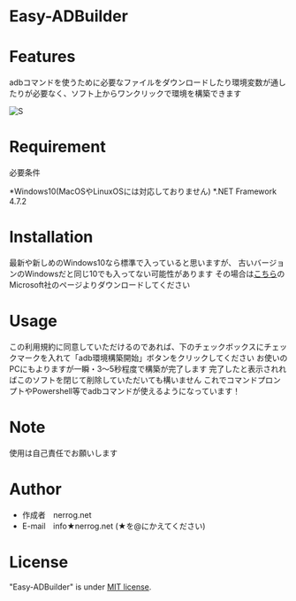 # Easy-ADBuilder


# Features
 
adbコマンドを使うために必要なファイルをダウンロードしたり環境変数が通したりが必要なく、ソフト上からワンクリックで環境を構築できます

![S](https://user-images.githubusercontent.com/48819514/90333774-6c9d6700-e003-11ea-90d6-15c8b77c4360.png)


# Requirement
 
必要条件

*Windows10(MacOSやLinuxOSには対応しておりません)
*.NET Framework 4.7.2
 
# Installation
 最新や新しめのWindows10なら標準で入っていると思いますが、
 古いバージョンのWindowsだと同じ10でも入ってない可能性があります
 その場合は[こちら](http://go.microsoft.com/fwlink/?LinkId=863262)のMicrosoft社のページよりダウンロードしてください
 
# Usage
 
この利用規約に同意していただけるのであれば、下のチェックボックスにチェックマークを入れて「adb環境構築開始」ボタンをクリックしてください
お使いのPCにもよりますが一瞬・3～5秒程度で構築が完了します
完了したと表示されればこのソフトを閉じて削除していただいても構いません
これでコマンドプロンプトやPowershell等でadbコマンドが使えるようになっています！

 
# Note
 
使用は自己責任でお願いします
 
# Author
 
* 作成者　nerrog.net
* E-mail　info★nerrog.net
(★を@にかえてください)
 
# License

"Easy-ADBuilder" is under [MIT license](https://en.wikipedia.org/wiki/MIT_License).
